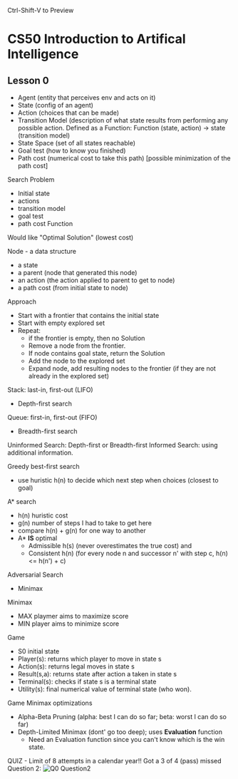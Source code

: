 Ctrl-Shift-V to Preview

# CS50 Introduction to Artifical Intelligence
## Lesson 0
- Agent (entity that perceives env and acts on it)
- State (config of an agent)
- Action (choices that can be made)
- Transition Model (description of what state results from performing any possible action.
  Defined as a Function:
  Function (state, action) -> state (transition model)
- State Space (set of all states reachable)
- Goal test (how to know you finished)
- Path cost (numerical cost to take this path) [possible minimization of the path cost]

Search Problem
- Initial state
- actions
- transition model
- goal test
- path cost Function

Would like "Optimal Solution" (lowest cost)

Node - a data structure
- a state
- a parent (node that generated this node)
- an action (the action applied to parent to get to node)
- a path cost (from initial state to node)

Approach
- Start with a frontier that contains the initial state
- Start with empty explored set
- Repeat:
  - if the frontier is empty, then no Solution
  - Remove a node from the frontier.
  - If node contains goal state, return the Solution
  - Add the node to the explored set
  - Expand node, add resulting nodes to the frontier (if they are not already in the explored set)

Stack: last-in, first-out (LIFO)
- Depth-first search

Queue: first-in, first-out (FIFO)
- Breadth-first search

Uninformed Search: Depth-first or Breadth-first
Informed Search: using additional information.

Greedy best-first search
- use huristic h(n) to decide which next step when choices (closest to goal)

A* search
- h(n) huristic cost
- g(n) number of steps I had to take to get here
- compare h(n) + g(n) for one way to another
- A* **IS** optimal
  - Admissible h(s) (never overestimates the true cost) and
  - Consistent h(n) (for every node n and successor n' with step c, h(n) <= h(n') + c)

Adversarial Search
- Minimax

Minimax
- MAX playmer aims to maximize score
- MIN player aims to minimize score

Game
- S0 initial state
- Player(s): returns which player to move in state s
- Action(s): returns legal moves in state s
- Result(s,a): returns state after action a taken in state s
- Terminal(s): checks if state s is a terminal state
- Utility(s): final numerical value of terminal state (who won).

Game Minimax optimizations
- Alpha-Beta Pruning (alpha: best I can do so far; beta: worst I can do so far)
- Depth-Limited Minimax (dont' go too deep); uses **Evaluation** function
  - Need an Evaluation function since you can't know which is the win state.

QUIZ - Limit of 8 attempts in a calendar year!!
Got a 3 of 4 (pass)
missed Question 2:
![Q0 Question2](./cs50-ai_notes_quiz0_quest2.png)
